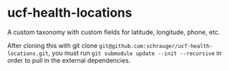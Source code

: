 # ucf-health-locations
A custom taxonomy with custom fields for latitude, longitude, phone, etc.

After cloning this with git clone `git@github.com:schrauger/ucf-health-locations.git`, you must run `git submodule update --init --recursive` in order to pull in the external dependencies.
